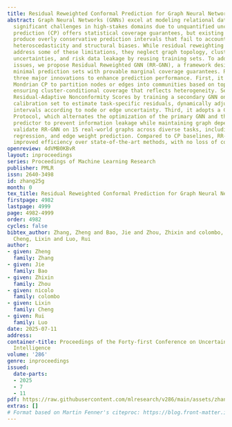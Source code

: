 ```yaml
---
title: Residual Reweighted Conformal Prediction for Graph Neural Networks
abstract: Graph Neural Networks (GNNs) excel at modeling relational data but face
  significant challenges in high-stakes domains due to unquantified uncertainty. Conformal
  prediction (CP) offers statistical coverage guarantees, but existing methods often
  produce overly conservative prediction intervals that fail to account for graph
  heteroscedasticity and structural biases. While residual reweighting CP variants
  address some of these limitations, they neglect graph topology, cluster-specific
  uncertainties, and risk data leakage by reusing training sets. To address these
  issues, we propose Residual Reweighted GNN (RR-GNN), a framework designed to generate
  minimal prediction sets with provable marginal coverage guarantees. RR-GNN introduces
  three major innovations to enhance prediction performance. First, it employs Graph-Structured
  Mondrian CP to partition nodes or edges into communities based on topological features,
  ensuring cluster-conditional coverage that reflects heterogeneity. Second, it uses
  Residual-Adaptive Nonconformity Scores by training a secondary GNN on a held-out
  calibration set to estimate task-specific residuals, dynamically adjusting prediction
  intervals according to node or edge uncertainty. Third, it adopts a Cross-Training
  Protocol, which alternates the optimization of the primary GNN and the residual
  predictor to prevent information leakage while maintaining graph dependencies. We
  validate RR-GNN on 15 real-world graphs across diverse tasks, including node classification,
  regression, and edge weight prediction. Compared to CP baselines, RR-GNN achieves
  improved efficiency over state-of-the-art methods, with no loss of coverage.
openreview: 4dVMB0KBvR
layout: inproceedings
series: Proceedings of Machine Learning Research
publisher: PMLR
issn: 2640-3498
id: zhang25g
month: 0
tex_title: Residual Reweighted Conformal Prediction for Graph Neural Networks
firstpage: 4982
lastpage: 4999
page: 4982-4999
order: 4982
cycles: false
bibtex_author: Zhang, Zheng and Bao, Jie and Zhou, Zhixin and colombo, nicolo and
  Cheng, Lixin and Luo, Rui
author:
- given: Zheng
  family: Zhang
- given: Jie
  family: Bao
- given: Zhixin
  family: Zhou
- given: nicolo
  family: colombo
- given: Lixin
  family: Cheng
- given: Rui
  family: Luo
date: 2025-07-11
address:
container-title: Proceedings of the Forty-first Conference on Uncertainty in Artificial
  Intelligence
volume: '286'
genre: inproceedings
issued:
  date-parts:
  - 2025
  - 7
  - 11
pdf: https://raw.githubusercontent.com/mlresearch/v286/main/assets/zhang25g/zhang25g.pdf
extras: []
# Format based on Martin Fenner's citeproc: https://blog.front-matter.io/posts/citeproc-yaml-for-bibliographies/
---
```

